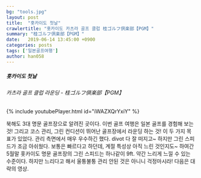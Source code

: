 ```yaml
---
bg: "tools.jpg"
layout: post
title:  "홋카이도 첫날"
crawlertitle: "홋카이도 카츠라 골프 클럽 桂ゴルフ倶楽部【PGM】"
summary: "桂ゴルフ倶楽部【PGM】"
date:   2019-06-14 13:45:00 +0900
categories: posts
tags: ['일본골프여행']
author: han058
---
```

##### 홋카이도 첫날
###### 카츠라 골프 클럽 라운딩 - 桂ゴルフ倶楽部【PGM】

{% include youtubePlayer.html id="iWAZXQrYxiY" %}


북해도 3대 명문 골프장으로 알려진 곳이다.
이번 골프 여행은 일본 골프를 경험해 보는 것!
그리고 코스 관리, 그린 컨디션이 뛰어난 골프장에서 라운딩 하는 것!
이 두 가지 목표가 있었다.
관리 측면에서 매우 우수하긴 했다. divot 다 잘 떠지고~
하지만 그린 스피드가 조금 아쉬웠다.
보통은 빠르다고 하던데, 계절 특성상 아직 느린 것인지도~
하여간 5월말 홋카이도 명문 골프장의 그린 스피드는 하나같이 9ft.
약간 느리게 느낄 수 있는 수준이다.
하지만 느리다고 해서 울퉁불퉁 관리 안된 것은 아니니 걱정마시라!
다음은 대략의 영상.

